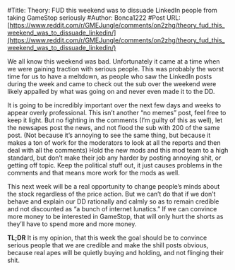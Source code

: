 #Title: Theory: FUD this weekend was to dissuade LinkedIn people from taking GameStop seriously
#Author: Bonca1222
#Post URL: [https://www.reddit.com/r/GMEJungle/comments/on2zhg/theory_fud_this_weekend_was_to_dissuade_linkedin/](https://www.reddit.com/r/GMEJungle/comments/on2zhg/theory_fud_this_weekend_was_to_dissuade_linkedin/)


We all know this weekend was bad. Unfortunately it came at a time when we were gaining traction with serious people. This was probably the worst time for us to have a meltdown, as people who saw the LinkedIn posts during the week and came to check out the sub over the weekend were likely appalled by what was going on and never even made it to the DD. 

It is going to be incredibly important over the next few days and weeks to appear overly professional. This isn’t another “no memes” post, feel free to keep it light. But no fighting in the comments (I’m guilty of this as well), let the newsapes post the news, and not flood the sub with 200 of the same post. (Not because it’s annoying to see the same thing, but because it makes a ton of work for the moderators to look at all the reports and then deal with all the comments) Hold the new mods and this mod team to a high standard, but don’t make their job any harder by posting annoying shit, or getting off topic. Keep the political stuff out, it just causes problems in the comments and that means more work for the mods as well. 

This next week will be a real opportunity to change people’s minds about the stock regardless of the price action. But we can’t do that if we don’t behave and explain our DD rationally and calmly so as to remain credible and not discounted as “a bunch of internet lunatics.” If we can convince more money to be interested in GameStop, that will only hurt the shorts as they’ll have to spend more and more money. 


**TL;DR** It is my opinion, that this week the goal should be to convince serious people that we are credible and make the shill posts obvious, because real apes will be quietly buying and holding, and not flinging their shit.